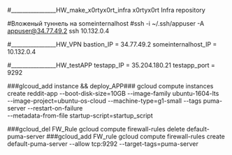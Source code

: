 #________________HW_make_x0rtyx0rt_infra
x0rtyx0rt Infra repository

#Вложеный туннель на someinternalhost
#ssh -i ~/.ssh/appuser -A appuser@34.77.49.2 ssh 10.132.0.4

#________________HW_VPN
bastion_IP = 34.77.49.2
someinternalhost_IP = 10.132.0.4



#________________HW_testAPP
testapp_IP = 35.204.180.21
testapp_port = 9292

###glcoud_add instance && deploy_APP###
gcloud compute instances create reddit-app --boot-disk-size=10GB --image-family ubuntu-1604-lts \
--image-project=ubuntu-os-cloud --machine-type=g1-small --tags puma-server --restart-on-failure \
--metadata-from-file startup-script=startup_script

###gcloud_del FW_Rule
gcloud compute firewall-rules delete default-puma-server
###gcloud_add FW_rule
gcloud compute firewall-rules create default-puma-server --allow tcp:9292 --target-tags=puma-server
